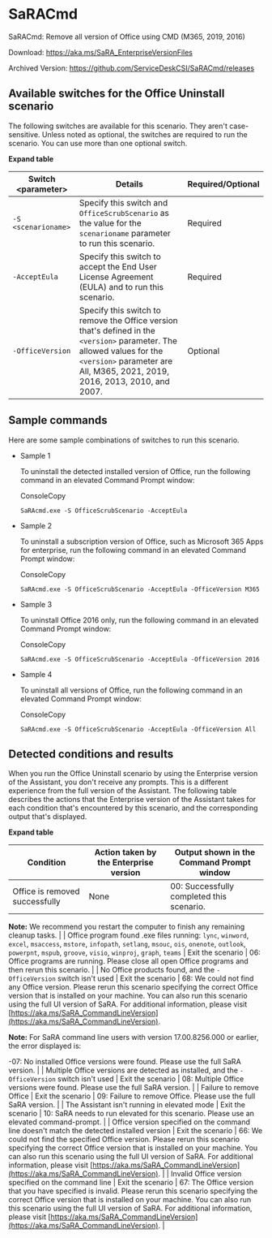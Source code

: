 # SaRACmd
SaRACmd: Remove all version of Office using CMD (M365, 2019, 2016)

Download: https://aka.ms/SaRA_EnterpriseVersionFiles

Archived Version: https://github.com/ServiceDeskCSI/SaRACmd/releases

## **Available switches for the Office Uninstall scenario**

The following switches are available for this scenario. They aren't case-sensitive. Unless noted as optional, the switches are required to run the scenario. You can use more than one optional switch.

**Expand table**

| Switch \<parameter> | Details | Required/Optional |
| --- | --- | --- |
| `-S <scenarioname>` | Specify this switch and `OfficeScrubScenario` as the value for the `scenarioname` parameter to run this scenario. | Required |
| `-AcceptEula` | Specify this switch to accept the End User License Agreement (EULA) and to run this scenario. | Required |
| `-OfficeVersion` | Specify this switch to remove the Office version that's defined in the `<version>` parameter. The allowed values for the `<version>` parameter are All, M365, 2021, 2019, 2016, 2013, 2010, and 2007. | Optional |

## **Sample commands**

Here are some sample combinations of switches to run this scenario.

*   Sample 1
    
    To uninstall the detected installed version of Office, run the following command in an elevated Command Prompt window:
    
    ConsoleCopy
    
    ```plaintext
    SaRAcmd.exe -S OfficeScrubScenario -AcceptEula
    ```
    
*   Sample 2
    
    To uninstall a subscription version of Office, such as Microsoft 365 Apps for enterprise, run the following command in an elevated Command Prompt window:
    
    ConsoleCopy
    
    ```plaintext
    SaRAcmd.exe -S OfficeScrubScenario -AcceptEula -OfficeVersion M365
    ```
    
*   Sample 3
    
    To uninstall Office 2016 only, run the following command in an elevated Command Prompt window:
    
    ConsoleCopy
    
    ```plaintext
    SaRAcmd.exe -S OfficeScrubScenario -AcceptEula -OfficeVersion 2016
    ```
    
*   Sample 4
    
    To uninstall all versions of Office, run the following command in an elevated Command Prompt window:
    
    ConsoleCopy
    
    ```plaintext
    SaRAcmd.exe -S OfficeScrubScenario -AcceptEula -OfficeVersion All
    ```
    

## **Detected conditions and results**

When you run the Office Uninstall scenario by using the Enterprise version of the Assistant, you don't receive any prompts. This is a different experience from the full version of the Assistant. The following table describes the actions that the Enterprise version of the Assistant takes for each condition that's encountered by this scenario, and the corresponding output that's displayed.

**Expand table**

| Condition | Action taken by the Enterprise version | Output shown in the Command Prompt window |
| --- | --- | --- |
| Office is removed successfully | None | 00: Successfully completed this scenario.  
  
**Note:** We recommend you restart the computer to finish any remaining cleanup tasks. |
| Office program found .exe files running: `lync`, `winword`, `excel`, `msaccess`, `mstore`, `infopath`, `setlang`, `msouc`, `ois`, `onenote`, `outlook`, `powerpnt`, `mspub`, `groove`, `visio`, `winproj`, `graph`, `teams` | Exit the scenario | 06: Office programs are running. Please close all open Office programs and then rerun this scenario. |
| No Office products found, and the `-OfficeVersion` switch isn't used | Exit the scenario | 68: We could not find any Office version. Please rerun this scenario specifying the correct Office version that is installed on your machine. You can also run this scenario using the full UI version of SaRA. For additional information, please visit [https://aka.ms/SaRA_CommandLineVersion](https://aka.ms/SaRA_CommandLineVersion).  
  
**Note:** For SaRA command line users with version 17.00.8256.000 or earlier, the error displayed is:  
  
\-07: No installed Office versions were found. Please use the full SaRA version. |
| Multiple Office versions are detected as installed, and the `-OfficeVersion` switch isn't used | Exit the scenario | 08: Multiple Office versions were found. Please use the full SaRA version. |
| Failure to remove Office | Exit the scenario | 09: Failure to remove Office. Please use the full SaRA version. |
| The Assistant isn't running in elevated mode | Exit the scenario | 10: SaRA needs to run elevated for this scenario. Please use an elevated command-prompt. |
| Office version specified on the command line doesn't match the detected installed version | Exit the scenario | 66: We could not find the specified Office version. Please rerun this scenario specifying the correct Office version that is installed on your machine. You can also run this scenario using the full UI version of SaRA. For additional information, please visit [https://aka.ms/SaRA_CommandLineVersion](https://aka.ms/SaRA_CommandLineVersion). |
| Invalid Office version specified on the command line | Exit the scenario | 67: The Office version that you have specified is invalid. Please rerun this scenario specifying the correct Office version that is installed on your machine. You can also run this scenario using the full UI version of SaRA. For additional information, please visit [https://aka.ms/SaRA_CommandLineVersion](https://aka.ms/SaRA_CommandLineVersion). |
